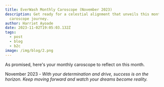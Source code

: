 ```yaml
---
title: EverWash Monthly Caroscope (November 2023)
description: Get ready for a celestial alignment that unveils this month's
  caroscope journey.
author: Harriet Ayoade
date: 2023-11-02T19:05:03.132Z
tags:
  - post
  - blog
  - b2c
image: /img/blog/2.png
---
```

As promised, here's your monthly caroscope to reflect on this month. 

November 2023 - *With your determination and drive, success is on the horizon. Keep moving forward and watch your dreams become reality.*